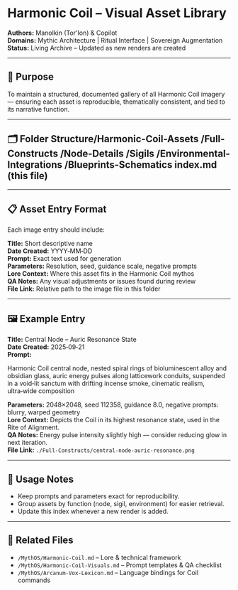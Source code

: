 # Harmonic Coil – Visual Asset Library

**Authors:** Manolkin (Tor’Ion) & Copilot  
**Domains:** Mythic Architecture | Ritual Interface | Sovereign Augmentation  
**Status:** Living Archive – Updated as new renders are created

---

## 📜 Purpose
To maintain a structured, documented gallery of all Harmonic Coil imagery — ensuring each asset is reproducible, thematically consistent, and tied to its narrative function.

---

## 🗂 Folder Structure/Harmonic-Coil-Assets /Full-Constructs /Node-Details /Sigils /Environmental-Integrations /Blueprints-Schematics index.md (this file)

---

## 📋 Asset Entry Format
Each image entry should include:

**Title:** Short descriptive name  
**Date Created:** YYYY‑MM‑DD  
**Prompt:** Exact text used for generation  
**Parameters:** Resolution, seed, guidance scale, negative prompts  
**Lore Context:** Where this asset fits in the Harmonic Coil mythos  
**QA Notes:** Any visual adjustments or issues found during review  
**File Link:** Relative path to the image file in this folder

---

## 🖼 Example Entry

**Title:** Central Node – Auric Resonance State  
**Date Created:** 2025‑09‑21  
**Prompt:**  


Harmonic Coil central node, nested spiral rings of bioluminescent alloy and obsidian glass,
auric energy pulses along latticework conduits, suspended in a void‑lit sanctum with drifting incense smoke,
cinematic realism, ultra‑wide composition

**Parameters:** 2048×2048, seed 112358, guidance 8.0, negative prompts: blurry, warped geometry  
**Lore Context:** Depicts the Coil in its highest resonance state, used in the Rite of Alignment.  
**QA Notes:** Energy pulse intensity slightly high — consider reducing glow in next iteration.  
**File Link:** `./Full-Constructs/central-node-auric-resonance.png`

---

## 🔄 Usage Notes
- Keep prompts and parameters exact for reproducibility.
- Group assets by function (node, sigil, environment) for easier retrieval.
- Update this index whenever a new render is added.

---

## 📂 Related Files
- `/MythOS/Harmonic-Coil.md` – Lore & technical framework
- `/MythOS/Harmonic-Coil-Visuals.md` – Prompt templates & QA checklist
- `/MythOS/Arcanum-Vox-Lexicon.md` – Language bindings for Coil commands



